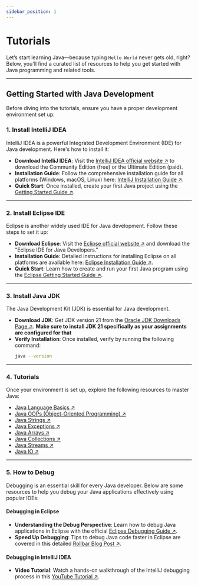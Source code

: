 ```yaml
---
sidebar_position: 1
---
```


# Tutorials
Let’s start learning Java—because typing `Hello World` never gets old, right?
Below, you'll find a curated list of resources to help you get started with Java programming and related tools.

---

## Getting Started with Java Development

Before diving into the tutorials, ensure you have a proper development environment set up:

### 1. Install IntelliJ IDEA

IntelliJ IDEA is a powerful Integrated Development Environment (IDE) for Java development. Here's how to install it:

- **Download IntelliJ IDEA**: Visit the [IntelliJ IDEA official website ↗](https://www.jetbrains.com/idea/download) to download the Community Edition (free) or the Ultimate Edition (paid).
- **Installation Guide**: Follow the comprehensive installation guide for all platforms (Windows, macOS, Linux) here: [IntelliJ Installation Guide ↗](https://www.jetbrains.com/help/idea/installation-guide.html#toolbox).
- **Quick Start**: Once installed, create your first Java project using the [Getting Started Guide ↗](https://www.jetbrains.com/help/idea/getting-started.html).

---

### 2. Install Eclipse IDE

Eclipse is another widely used IDE for Java development. Follow these steps to set it up:

- **Download Eclipse**: Visit the [Eclipse official website ↗](https://www.eclipse.org/downloads/) and download the "Eclipse IDE for Java Developers."
- **Installation Guide**: Detailed instructions for installing Eclipse on all platforms are available here: [Eclipse Installation Guide ↗](https://wiki.eclipse.org/Eclipse/Installation).
- **Quick Start**: Learn how to create and run your first Java program using the [Eclipse Getting Started Guide ↗](https://www.eclipse.org/documentation/).

---

### 3. Install Java JDK

The Java Development Kit (JDK) is essential for Java development. 

- **Download JDK**: Get JDK version 21 from the [Oracle JDK Downloads Page ↗](https://www.oracle.com/java/technologies/downloads/).
**Make sure to install JDK 21 specifically as your assignments are configured for that**
- **Verify Installation**: Once installed, verify by running the following command:
  ```bash
  java --version

---
### 4. Tutorials

Once your environment is set up, explore the following resources to master Java:
- [Java Language Basics ↗](https://www.baeldung.com/java-tutorials)
- [Java OOPs (Object-Oriented Programming) ↗](https://www.baeldung.com/java-oop)
- [Java Strings ↗](https://www.baeldung.com/java-strings)
- [Java Exceptions ↗](https://www.baeldung.com/java-exceptions)
- [Java Arrays ↗](https://www.baeldung.com/java-arrays)
- [Java Collections ↗](https://www.baeldung.com/java-collections)
- [Java Streams ↗](https://www.baeldung.com/java-8-streams)
- [Java IO ↗](https://www.baeldung.com/java-io)
---

### 5. How to Debug

Debugging is an essential skill for every Java developer. Below are some resources to help you debug your Java applications effectively using popular IDEs:

#### Debugging in Eclipse

- **Understanding the Debug Perspective**: Learn how to debug Java applications in Eclipse with the official [Eclipse Debugging Guide ↗](https://www.eclipse.org/community/eclipse_newsletter/2017/june/article1.php).
- **Speed Up Debugging**: Tips to debug Java code faster in Eclipse are covered in this detailed [Rollbar Blog Post ↗](https://rollbar.com/blog/how-to-debug-java-code-faster-with-eclipse/#).

#### Debugging in IntelliJ IDEA

- **Video Tutorial**: Watch a hands-on walkthrough of the IntelliJ debugging process in this [YouTube Tutorial ↗](https://www.youtube.com/watch?v=1bCgzjatcr4).
